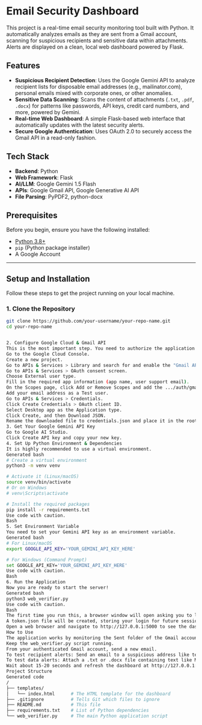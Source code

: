 # Email Security Dashboard

This project is a real-time email security monitoring tool built with Python. It automatically analyzes emails as they are sent from a Gmail account, scanning for suspicious recipients and sensitive data within attachments. Alerts are displayed on a clean, local web dashboard powered by Flask.


## Features

- **Suspicious Recipient Detection**: Uses the Google Gemini API to analyze recipient lists for disposable email addresses (e.g., mailinator.com), personal emails mixed with corporate ones, or other anomalies.
- **Sensitive Data Scanning**: Scans the content of attachments (`.txt`, `.pdf`, `.docx`) for patterns like passwords, API keys, credit card numbers, and more, powered by Gemini.
- **Real-time Web Dashboard**: A simple Flask-based web interface that automatically updates with the latest security alerts.
- **Secure Google Authentication**: Uses OAuth 2.0 to securely access the Gmail API in a read-only fashion.

## Tech Stack

- **Backend**: Python
- **Web Framework**: Flask
- **AI/LLM**: Google Gemini 1.5 Flash
- **APIs**: Google Gmail API, Google Generative AI API
- **File Parsing**: PyPDF2, python-docx


## Prerequisites

Before you begin, ensure you have the following installed:
- [Python 3.8+](https://www.python.org/downloads/)
- `pip` (Python package installer)
- A Google Account

---

## Setup and Installation

Follow these steps to get the project running on your local machine.

### 1. Clone the Repository

```bash
git clone https://github.com/your-username/your-repo-name.git
cd your-repo-name


2. Configure Google Cloud & Gmail API
This is the most important step. You need to authorize the application to read your Gmail messages.
Go to the Google Cloud Console.
Create a new project.
Go to APIs & Services > Library and search for and enable the "Gmail API".
Go to APIs & Services > OAuth consent screen.
Choose External user type.
Fill in the required app information (app name, user support email).
On the Scopes page, click Add or Remove Scopes and add the .../auth/gmail.readonly scope.
Add your email address as a Test user.
Go to APIs & Services > Credentials.
Click Create Credentials > OAuth client ID.
Select Desktop app as the Application type.
Click Create, and then Download JSON.
Rename the downloaded file to credentials.json and place it in the root of your project directory.
3. Get Your Google Gemini API Key
Go to Google AI Studio.
Click Create API key and copy your new key.
4. Set Up Python Environment & Dependencies
It is highly recommended to use a virtual environment.
Generated bash
# Create a virtual environment
python3 -m venv venv

# Activate it (Linux/macOS)
source venv/bin/activate
# Or on Windows
# venv\Scripts\activate

# Install the required packages
pip install -r requirements.txt
Use code with caution.
Bash
5. Set Environment Variable
You need to set your Gemini API key as an environment variable.
Generated bash
# For Linux/macOS
export GOOGLE_API_KEY='YOUR_GEMINI_API_KEY_HERE'

# For Windows (Command Prompt)
set GOOGLE_API_KEY='YOUR_GEMINI_API_KEY_HERE'
Use code with caution.
Bash
6. Run the Application
Now you are ready to start the server!
Generated bash
python3 web_verifier.py
Use code with caution.
Bash
The first time you run this, a browser window will open asking you to log in to your Google Account and grant the app permission. You must complete this step.
A token.json file will be created, storing your login for future sessions.
Open a web browser and navigate to http://127.0.0.1:5000 to see the dashboard.
How to Use
The application works by monitoring the Sent folder of the Gmail account you authenticated.
Keep the web_verifier.py script running.
From your authenticated Gmail account, send a new email.
To test recipient alerts: Send an email to a suspicious address like test@mailinator.com.
To test data alerts: Attach a .txt or .docx file containing text like My password is: supersecret123.
Wait about 15-20 seconds and refresh the dashboard at http://127.0.0.1:5000. Any new alerts will appear at the top.
Project Structure
Generated code
/
├── templates/
│   └── index.html      # The HTML template for the dashboard
├── .gitignore          # Tells Git which files to ignore
├── README.md           # This file
├── requirements.txt    # List of Python dependencies
└── web_verifier.py     # The main Python application script
